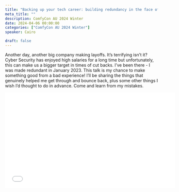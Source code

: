 ```yaml
---
title: "Backing up your tech career: building redundancy in the face of redundancy"
meta_title: ""
description: ComfyCon AU 2024 Winter
date: 2024-04-06 00:00:00
categories: ["ComfyCon AU 2024 Winter"]
speaker: Cairo

draft: false
---
```

Another day, another big company making layoffs. It’s terrifying isn’t it? Cyber Security has enjoyed high salaries for a long time but unfortunately, this can make us a bigger target in times of cut backs. I’ve been there - I was made redundant in January 2023. This talk is my chance to make something good from a bad experience! I’ll be sharing the things that genuinely helped me get through and bounce back, plus some other things I wish I’d thought to do in advance. Come and learn from my mistakes.

<iframe width="560" height="315" src="None" title="YouTube video player" frameborder="0" allow="accelerometer; autoplay; clipboard-write; encrypted-media; gyroscope; picture-in-picture; web-share" allowfullscreen></iframe>